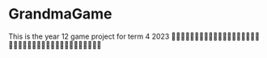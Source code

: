 # GrandmaGame
This is the year 12 game project for term 4 2023
🤪🤪🤪🤪🤪🤪🤪🤪🤪🤪🤪🤪🤪🤪🤪🤪🤪🤪🤪🤪🤪🤪🤪🤪🤪🤪🤪🤪🤪🤪🤪🤪🤪🤪🤪🤪🤪🤪🤪
